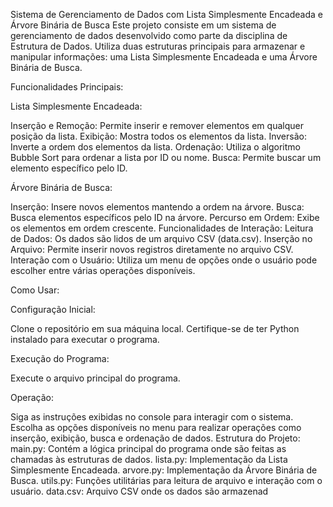 Sistema de Gerenciamento de Dados com Lista Simplesmente Encadeada e Árvore Binária de Busca
Este projeto consiste em um sistema de gerenciamento de dados desenvolvido como parte da disciplina de Estrutura de Dados. Utiliza duas estruturas principais para armazenar e manipular informações: uma Lista Simplesmente Encadeada e uma Árvore Binária de Busca.

Funcionalidades Principais:

Lista Simplesmente Encadeada:

Inserção e Remoção: Permite inserir e remover elementos em qualquer posição da lista.
Exibição: Mostra todos os elementos da lista.
Inversão: Inverte a ordem dos elementos da lista.
Ordenação: Utiliza o algoritmo Bubble Sort para ordenar a lista por ID ou nome.
Busca: Permite buscar um elemento específico pelo ID.

Árvore Binária de Busca:

Inserção: Insere novos elementos mantendo a ordem na árvore.
Busca: Busca elementos específicos pelo ID na árvore.
Percurso em Ordem: Exibe os elementos em ordem crescente.
Funcionalidades de Interação:
Leitura de Dados: Os dados são lidos de um arquivo CSV (data.csv).
Inserção no Arquivo: Permite inserir novos registros diretamente no arquivo CSV.
Interação com o Usuário: Utiliza um menu de opções onde o usuário pode escolher entre várias operações disponíveis.

Como Usar:

Configuração Inicial:

Clone o repositório em sua máquina local.
Certifique-se de ter Python instalado para executar o programa.

Execução do Programa:

Execute o arquivo principal do programa.

Operação:

Siga as instruções exibidas no console para interagir com o sistema.
Escolha as opções disponíveis no menu para realizar operações como inserção, exibição, busca e ordenação de dados.
Estrutura do Projeto:
main.py: Contém a lógica principal do programa onde são feitas as chamadas às estruturas de dados.
lista.py: Implementação da Lista Simplesmente Encadeada.
arvore.py: Implementação da Árvore Binária de Busca.
utils.py: Funções utilitárias para leitura de arquivo e interação com o usuário.
data.csv: Arquivo CSV onde os dados são armazenad
